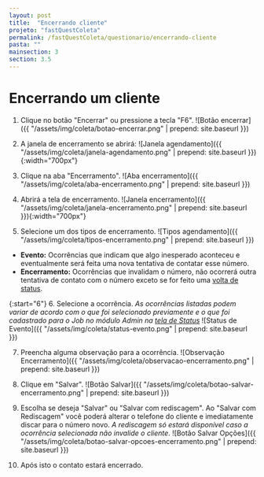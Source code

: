 ```yaml
---
layout: post
title:  "Encerrando cliente"
projeto: "fastQuestColeta"
permalink: /fastQuestColeta/questionario/encerrando-cliente
pasta: ""
mainsection: 3
section: 3.5
---
```


# Encerrando um cliente

1. Clique no botão "Encerrar" ou pressione a tecla "F6".
![Botão encerrar]({{ "/assets/img/coleta/botao-encerrar.png" | prepend: site.baseurl }})

2. A janela de encerramento se abrirá:
![Janela agendamento]({{ "/assets/img/coleta/janela-agendamento.png" | prepend: site.baseurl }}){:width="700px"}

3. Clique na aba "Encerramento".
![Aba encerramento]({{ "/assets/img/coleta/aba-encerramento.png" | prepend: site.baseurl }})

4. Abrirá a tela de encerramento.
![Janela encerramento]({{ "/assets/img/coleta/janela-encerramento.png" | prepend: site.baseurl }}){:width="700px"}

5. Selecione um dos tipos de encerramento.
![Tipos agendamento]({{ "/assets/img/coleta/tipos-encerramento.png" | prepend: site.baseurl }})

- **Evento:** Ocorrências que indicam que algo inesperado aconteceu e eventualmente será feita uma nova tentativa de contatar esse número.
- **Encerramento:** Ocorrências que invalidam o número, não ocorrerá outra tentativa de contato com o número exceto se for feito uma [volta de status](/fastQuestAdmin/campo/volta-status). 

{:start="6"}
6. Selecione a ocorrência. *As ocorrências listadas podem variar de acordo com o que foi selecionado previamente e o que foi cadastrado para o Job no módulo Admin na [tela de Status](/fastQuestAdmin/cadastros/status/)*
![Status de Evento]({{ "/assets/img/coleta/status-evento.png" | prepend: site.baseurl }})

7. Preencha alguma observação para a ocorrência.
![Observação Encerramento]({{ "/assets/img/coleta/observacao-encerramento.png" | prepend: site.baseurl }})

8. Clique em "Salvar".
![Botão Salvar]({{ "/assets/img/coleta/botao-salvar-encerramento.png" | prepend: site.baseurl }})

9. Escolha se deseja "Salvar" ou "Salvar com rediscagem". Ao "Salvar com Rediscagem" você poderá alterar o telefone do cliente e imediatamente discar para o número novo. *A rediscagem só estará disponível caso a ocorrência selecionada não invalide o cliente*.
![Botão Salvar Opções]({{ "/assets/img/coleta/botao-salvar-opcoes-encerramento.png" | prepend: site.baseurl }})

10. Após isto o contato estará encerrado.